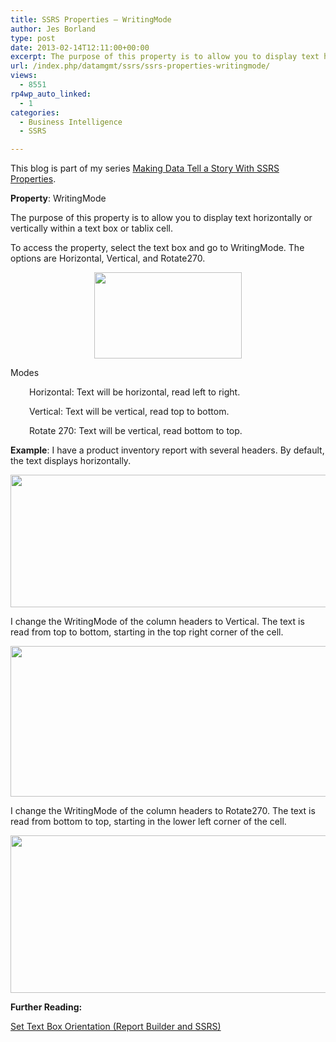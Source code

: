 ```yaml
---
title: SSRS Properties – WritingMode
author: Jes Borland
type: post
date: 2013-02-14T12:11:00+00:00
excerpt: The purpose of this property is to allow you to display text horizontally or vertically within a text box or tablix cell.
url: /index.php/datamgmt/ssrs/ssrs-properties-writingmode/
views:
  - 8551
rp4wp_auto_linked:
  - 1
categories:
  - Business Intelligence
  - SSRS

---
```

This blog is part of my series [Making Data Tell a Story With SSRS Properties][1].

**Property**: WritingMode

The purpose of this property is to allow you to display text horizontally or vertically within a text box or tablix cell.

To access the property, select the text box and go to WritingMode. The options are Horizontal, Vertical, and Rotate270.

<p style="text-align: center;">
  <img src="/wp-content/uploads/users/grrlgeek/writingmode 1.png?mtime=1360850970" alt="" width="236" height="138" />
</p>

Modes

<p style="padding-left: 30px;">
  Horizontal: Text will be horizontal, read left to right.
</p>

<p style="padding-left: 30px;">
  Vertical: Text will be vertical, read top to bottom.
</p>

<p style="padding-left: 30px;">
  Rotate 270: Text will be vertical, read bottom to top.
</p>

**Example**: I have a product inventory report with several headers. By default, the text displays horizontally.

<p style="text-align: center;">
  <img src="/wp-content/uploads/users/grrlgeek/writingmode 2.png?mtime=1360850970" alt="" width="690" height="212" />
</p>

I change the WritingMode of the column headers to Vertical. The text is read from top to bottom, starting in the top right corner of the cell.

<p style="text-align: center;">
  <img src="/wp-content/uploads/users/grrlgeek/writingmode 3.png?mtime=1360850970" alt="" width="691" height="241" />
</p>

I change the WritingMode of the column headers to Rotate270. The text is read from bottom to top, starting in the lower left corner of the cell.

<p style="text-align: center;">
  <img src="/wp-content/uploads/users/grrlgeek/writingmode 4.png?mtime=1360850970" alt="" width="700" height="252" />
</p>

**Further Reading:** 

[Set Text Box Orientation (Report Builder and SSRS)][2]

 [1]: /index.php/DataMgmt/ssrs/making-data-tell-a-story
 [2]: http://technet.microsoft.com/en-us/library/ee633659.aspx